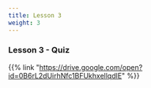 ```yaml
---
title: Lesson 3
weight: 3
---
```

### Lesson 3 - Quiz

{{% link "https://drive.google.com/open?id=0B6rL2dUirhNfc1BFUkhxellqdlE" %}}
